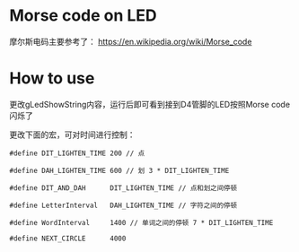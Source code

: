 # Morse code on LED
摩尔斯电码主要参考了：  https://en.wikipedia.org/wiki/Morse_code

# How to use
更改gLedShowString内容，运行后即可看到接到D4管脚的LED按照Morse code闪烁了

更改下面的宏，可对时间进行控制：
```
#define DIT_LIGHTEN_TIME 200 // 点

#define DAH_LIGHTEN_TIME 600 // 划 3 * DIT_LIGHTEN_TIME

#define DIT_AND_DAH      DIT_LIGHTEN_TIME // 点和划之间停顿

#define LetterInterval   DAH_LIGHTEN_TIME // 字符之间的停顿

#define WordInterval     1400 // 单词之间的停顿 7 * DIT_LIGHTEN_TIME

#define NEXT_CIRCLE      4000
```
